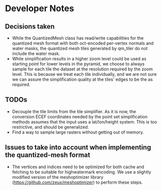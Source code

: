 # Developer Notes

## Decisions taken

* While the QuantizedMesh class has read/write capabilities for the quantized mesh format with both oct-encoded per-vertex normals and water masks, the quantized mesh tiles generated by qm_tiler do not include the water mask. 
* While simplification results in a higher zoom level could be used as starting point for lower levels in the pyramid, we choose to always sample for each tile the dataset at the resolution required by the zoom level. This is because we treat each tile individually, and we are not sure we can assure the simplification quality at the tiles' edges to be the as required.

## TODOs

* Decouple the tile limits from the tile simplifier. As it is now, the conversion ECEF coordinates needed by the point set simplification methods assumes that the input uses a lat/lon/height system. This is too restrictive, and should be generalized.
* Find a way to sample large rasters without getting out of memory.

## Issues to take into account when implementing the quantized-mesh format
* The vertices and indices need to be optimized for both cache and fetching to be suitable for highwatermark encoding. We use a slightly modified version of the meshoptimizer library (https://github.com/zeux/meshoptimizer) to perform these steps.
